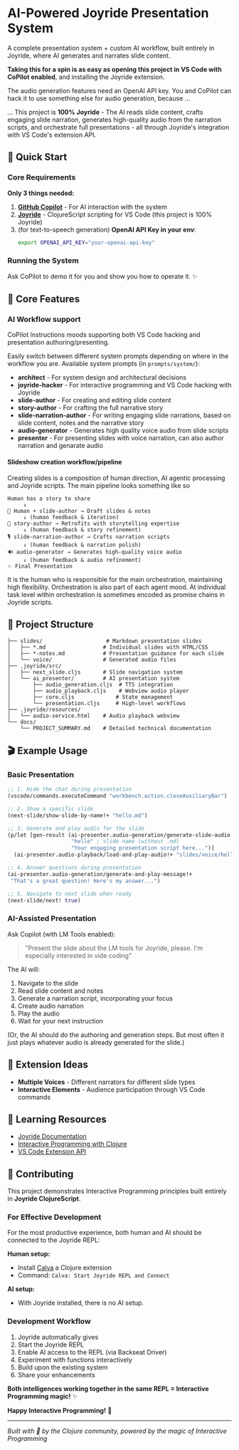 # AI-Powered Joyride Presentation System

A complete presentation system + custom AI workflow, built entirely in Joyride, where AI generates and narrates slide content.

**Taking this for a spin is as easy as opening this project in VS Code with CoPilot enabled**, and installing the Joyride extension.

The audio generation features need an OpenAI API key. You and CoPilot can hack it to use something else for audio generation, because ...

... This project is **100% Joyride** - The AI reads slide content, crafts engaging slide narration, generates high-quality audio from the narration scripts, and orchestrate full presentations - all through Joyride's integration with VS Code's extension API.

## 🚀 Quick Start

### Core Requirements
**Only 3 things needed:**
1. **[GitHub Copilot](https://marketplace.visualstudio.com/items?itemName=GitHub.copilot)** - For AI interaction with the system
2. **[Joyride](https://marketplace.visualstudio.com/items?itemName=betterthantomorrow.joyride)** - ClojureScript scripting for VS Code (this project is 100% Joyride)
3. (for text-to-speech generation) **OpenAI API Key in your env**:
   ```bash
   export OPENAI_API_KEY="your-openai-api-key"
   ```

### Running the System

Ask CoPilot to demo it for you and show you how to operate it. ✨

## 🎯 Core Features

### AI Workflow support

CoPilot Instructions moods supporting both VS Code hacking and presentation authoring/presenting.

Easily switch between different system prompts depending on where in the workflow you are. Available system prompts (in `prompts/system/`):

- **architect** - For system design and architectural decisions
- **joyride-hacker** - For interactive programming and VS Code hacking with Joyride
- **slide-author** - For creating and editing slide content
- **story-author** - For crafting the full narrative story
- **slide-narration-author** - For writing engaging slide narrations, based on slide content, notes and the narrative story
- **audio-generator** - Generates high quality voice audio from slide scripts
- **presenter** - For presenting slides with voice narration, can also author narration and genarate audio

#### Slideshow creation workflow/pipeline

Creating slides is a composition of human direction, AI agentic processing and Joyride scripts. The main pipeline looks something like so

```
Human has a story to share
     ↓
🤝 Human + slide-author → Draft slides & notes
     ↓ (human feedback & iteration)
📖 story-author → Retrofits with storytelling expertise
     ↓ (human feedback & story refinement)
🎙️ slide-narration-author → Crafts narration scripts
     ↓ (human feedback & narration polish)
🔊 audio-generator → Generates high-quality voice audio
     ↓ (human feedback & audio refinement)
✨ Final Presentation
```

It is the human who is responsible for the main orchestration, maintaining high flexibility. Orchestration is also part of each agent mood. At individual task level within orchestration is sometimes encoded as promise chains in Joyride scripts.

## 📁 Project Structure

```
├── slides/                    # Markdown presentation slides
│   ├── *.md                  # Individual slides with HTML/CSS
│   ├── *-notes.md            # Presentation guidance for each slide
│   └── voice/                # Generated audio files
├── .joyride/src/
│   ├── next_slide.cljs       # Slide navigation system
│   └── ai_presenter/         # AI presentation system
│       ├── audio_generation.cljs  # TTS integration
│       ├── audio_playback.cljs    # Webview audio player
│       ├── core.cljs             # State management
│       └── presentation.cljs     # High-level workflows
├── .joyride/resources/
│   └── audio-service.html    # Audio playback webview
└── docs/
    └── PROJECT_SUMMARY.md    # Detailed technical documentation
```

## 🎬 Example Usage

### Basic Presentation
```clojure
;; 1. Hide the chat during presentation
(vscode/commands.executeCommand "workbench.action.closeAuxiliaryBar")

;; 2. Show a specific slide
(next-slide/show-slide-by-name!+ "hello.md")

;; 3. Generate and play audio for the slide
(p/let [gen-result (ai-presenter.audio-generation/generate-slide-audio!+
                    "hello" ; slide name (without .md)
                    "Your engaging presentation script here...")]
  (ai-presenter.audio-playback/load-and-play-audio!+ "slides/voice/hello.mp3"))

;; 4. Answer questions during presentation
(ai-presenter.audio-generation/generate-and-play-message!+
 "That's a great question! Here's my answer...")

;; 5. Navigate to next slide when ready
(next-slide/next! true)
```

### AI-Assisted Presentation

Ask Copilot (with LM Tools enabled):
> "Present the slide about the LM tools for Joyride, please. I'm especially interested in vide coding"

The AI will:
1. Navigate to the slide
2. Read slide content and notes
3. Generate a narration script, incorporating your focus
4. Create audio narration
5. Play the audio
6. Wait for your next instruction

(Or, the AI should do the authoring and generation steps. But most often it just plays whatever audio is already generated for the slide.)

## 🚀 Extension Ideas

- **Multiple Voices** - Different narrators for different slide types
- **Interactive Elements** - Audience participation through VS Code commands

## 📖 Learning Resources

- [Joyride Documentation](https://github.com/BetterThanTomorrow/joyride)
- [Interactive Programming with Clojure](https://clojure.org/guides/repl/introduction)
- [VS Code Extension API](https://code.visualstudio.com/api)

## 🤝 Contributing

This project demonstrates Interactive Programming principles built entirely in **Joyride ClojureScript**.

### For Effective Development
For the most productive experience, both human and AI should be connected to the Joyride REPL:

**Human setup:**
- Install [Calva](https://marketplace.visualstudio.com/items?itemName=betterthantomorrow.calva) a Clojure extension
- Command: `Calva: Start Joyride REPL and Connect`

**AI setup:**

- With Joyride installed, there is no AI setup.

### Development Workflow
1. Joyride automatically gives
1. Start the Joyride REPL
2. Enable AI access to the REPL (via Backseat Driver)
3. Experiment with functions interactively
4. Build upon the existing system
5. Share your enhancements

**Both intelligences working together in the same REPL = Interactive Programming magic!** ✨

**Happy Interactive Programming!** 🎉

---

*Built with 💜 by the Clojure community, powered by the magic of Interactive Programming*
